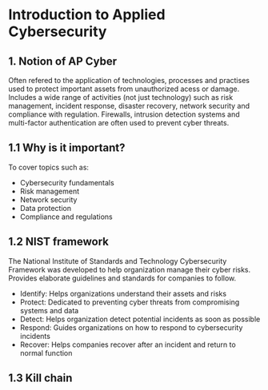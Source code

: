 # Introduction to Applied Cybersecurity

## 1. Notion of AP Cyber
Often refered to the application of technologies, processes and practises used to protect important assets from unauthorized acess or damage.
Includes a wide range of activities (not just technology) such as risk management, incident response, disaster recovery, network security and compliance with regulation. Firewalls, intrusion detection systems and multi-factor authentication are often used to prevent cyber threats.

## 1.1 Why is it important?
To cover topics such as:
- Cybersecurity fundamentals
- Risk management
- Network security
- Data protection
- Compliance and regulations

## 1.2 NIST framework
The National Institute of Standards and Technology Cybersecurity Framework was developed to help organization manage their cyber risks. Provides elaborate guidelines and standards for companies to follow.

- Identify: Helps organizations understand their assets and risks
- Protect: Dedicated to preventing cyber threats from compromising systems and data
- Detect: Helps organization detect potential incidents as soon as possible
- Respond: Guides organizations on how to respond to cybersecurity incidents
- Recover: Helps companies recover after an incident and return to normal function

## 1.3 Kill chain